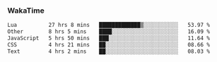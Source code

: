 ### WakaTime

<!--START_SECTION:waka-->

```txt
Lua          27 hrs 8 mins   █████████████▒░░░░░░░░░░░   53.97 %
Other        8 hrs 5 mins    ████░░░░░░░░░░░░░░░░░░░░░   16.09 %
JavaScript   5 hrs 50 mins   ███░░░░░░░░░░░░░░░░░░░░░░   11.64 %
CSS          4 hrs 21 mins   ██░░░░░░░░░░░░░░░░░░░░░░░   08.66 %
Text         4 hrs 2 mins    ██░░░░░░░░░░░░░░░░░░░░░░░   08.03 %
```

<!--END_SECTION:waka-->

